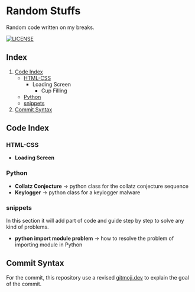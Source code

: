 # Random Stuffs
Random code written on my breaks.

[![LICENSE](https://img.shields.io/badge/license-BSD-green)](/LICENSE)

## Index
1. [Code Index](#code-index)
    * [HTML-CSS](#html-css)
        - Loading Screen
            - Cup Filling
    * [Python](#python)
    * [snippets](#snippets)
2. [Commit Syntax](#commit-syntax)

## Code Index
### HTML-CSS
- **Loading Screen**
### Python
- **Collatz Conjecture** -> python class for the collatz conjecture sequence
- **Keylogger** -> python class for a keylogger malware
### snippets
In this section it will add part of code and guide step by step to solve any kind of problems.
* **python import module problem** -> how to resolve the problem of importing module in Python

## Commit Syntax
For the commit, this repository use a revised [gitmoji.dev](http://www.gitmoji.dev) to explain the goal of the commit.